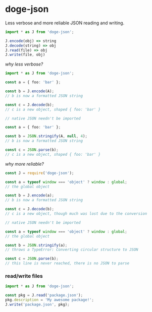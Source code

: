 # doge-json

Less verbose and more reliable JSON reading and writing.

```typescript
import * as J from 'doge-json';

J.encode(obj) => string
J.decode(string) => obj
J.read(file) => obj
J.write(file, obj)
```

_why less verbose?_

```typescript
import * as J from 'doge-json';

const a = { foo: 'bar' };

const b = J.encode(A);
// b is now a formatted JSON string

const c = J.decode(b);
// c is a new object, shaped { foo: 'bar' }
```

```typescript
// native JSON needn't be imported

const a = { foo: 'bar' };

const b = JSON.stringify(A, null, 4);
// b is now a formatted JSON string

const c = JSON.parse(b);
// c is a new object, shaped { foo: 'bar' }
```

_why more reliable?_

```javascript
const J = require('doge-json');

const a = typeof window === 'object' ? window : global;
// the global object

const b = J.encode(a);
// b is now a formatted JSON string

const c = J.decode(b);
// c is a new object, though much was lost due to the conversion
```

```javascript
// native JSON needn't be imported

const a = typeof window === 'object' ? window : global;
// the global object

const b = JSON.stringify(a);
// throws a TypeError: Converting circular structure to JSON

const c = JSON.parse(b);
// this line is never reached, there is no JSON to parse
```

### read/write files

```typescript
import * as J from 'doge-json';

const pkg = J.read('package.json');
pkg.description = 'My awesome package!';
J.write('package.json', pkg);
```
